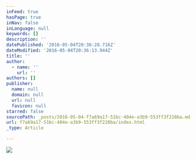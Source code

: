 ```yaml
---
inFeed: true
hasPage: true
inNav: false
inLanguage: null
keywords: []
description: ''
datePublished: '2016-05-04T20:36:28.716Z'
dateModified: '2016-05-04T20:36:13.944Z'
title: ''
author:
  - name: ''
    url: ''
authors: []
publisher:
  name: null
  domain: null
  url: null
  favicon: null
starred: false
sourcePath: _posts/2016-05-04-f7a69a17-51bc-404e-a3b9-553ff3f220ba.md
url: f7a69a17-51bc-404e-a3b9-553ff3f220ba/index.html
_type: Article

---
```

![](https://the-grid-user-content.s3-us-west-2.amazonaws.com/63a8d81f-e0ad-4b0f-bcbd-49a2c46e511d.png)